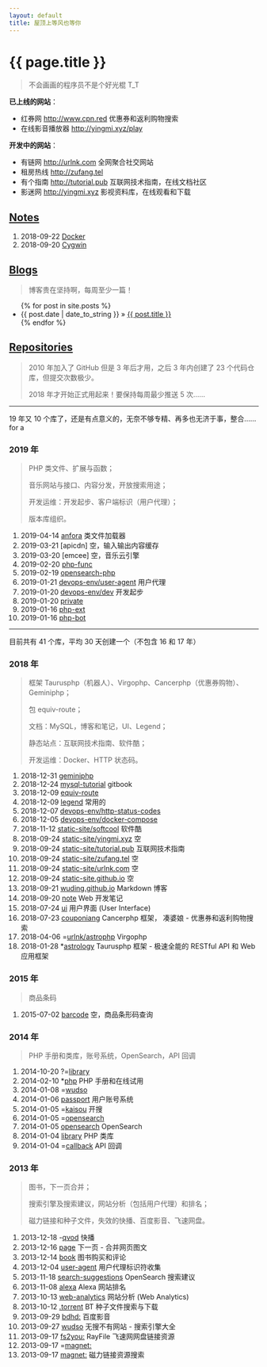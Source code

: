 ```yaml
---
layout: default
title: 屋顶上等风也等你
---
```


# {{ page.title }}


> 不会画画的程序员不是个好光棍 T_T



**已上线的网站**：

- 红券网 http://www.cpn.red 优惠券和返利购物搜索
- 在线影音播放器 http://yingmi.xyz/play



**开发中的网站**：

- 有链网 http://urlnk.com 全网聚合社交网站
- 租房热线 http://zufang.tel
- 有个指南 http://tutorial.pub 互联网技术指南，在线文档社区
- 影迷网 http://yingmi.xyz 影视资料库，在线观看和下载




## [Notes](https://wuding.github.io/note/)

1. 2018-09-22 [Docker](https://wuding.github.io/note/Docker.html)
1. 2018-09-20 [Cygwin](https://wuding.github.io/note/Cygwin.html)



## [Blogs](/blog)

> 博客贵在坚持啊，每周至少一篇！


<ul>
{% for post in site.posts %}
  <li>{{ post.date | date_to_string }} &raquo; <a href="{{ post.url }}">{{ post.title }}</a></li>
{% endfor %}
</ul>


## [Repositories](https://github.com/wuding)


> 2010 年加入了 GitHub 但是 3 年后才用，之后 3 年内创建了 23 个代码仓库，但提交次数极少。
>
> 2018 年才开始正式用起来！要保持每周最少推送 5 次……

---

19 年又 10 个库了，还是有点意义的，无奈不够专精、再多也无济于事，整合…… for a

### 2019 年

> PHP 类文件、扩展与函数；
>
> 音乐网站与接口、内容分发，开放搜索用途；
>
> 开发运维：开发起步、客户端标识（用户代理）；
>
> 版本库组织。

1. 2019-04-14 [anfora](https://github.com/wuding/anfora) 类文件加载器
1. 2019-03-21 [apicdn] 空，输入输出内容缓存
1. 2019-03-20 [emcee] 空，音乐云引擎
1. 2019-02-20 [php-func](https://github.com/wuding/php-func)
1. 2019-02-19 [opensearch-php](https://github.com/wuding/opensearch-php)
1. 2019-01-21 [devops-env/user-agent](https://github.com/devops-env/user-agent) 用户代理
1. 2019-01-20 [devops-env/dev](https://github.com/devops-env/dev) 开发起步
1. 2019-01-20 [private](https://github.com/wuding/private)
1. 2019-01-16 [php-ext](https://github.com/wuding/php-ext)
1. 2019-01-16 [php-bot](https://github.com/wuding/php-bot)

---

目前共有 41 个库，平均 30 天创建一个（不包含 16 和 17 年）




### 2018 年

> 框架 Taurusphp（机器人）、Virgophp、Cancerphp（优惠券购物）、Geminiphp；
> 
> 包 equiv-route；
> 
> 文档：MySQL，博客和笔记，UI、Legend；
> 
> 静态站点：互联网技术指南、软件酷；
> 
> 开发运维：Docker、HTTP 状态码。


1. 2018-12-31 [geminiphp](https://github.com/wuding/geminiphp)
1. 2018-12-24 [mysql-tutorial](https://github.com/wuding/mysql-tutorial) gitbook
1. 2018-12-09 [equiv-route](https://github.com/wuding/equiv-route)
1. 2018-12-09 [legend](https://github.com/wuding/legend) 常用的
1. 2018-12-07 [devops-env/http-status-codes](https://github.com/devops-env/http-status-codes) 
1. 2018-12-05 [devops-env/docker-compose](https://github.com/devops-env/docker-compose) 
1. 2018-11-12 [static-site/softcool](https://github.com/static-site/softcool) 软件酷
1. 2018-09-24 [static-site/yingmi.xyz](https://github.com/static-site/yingmi.xyz) 空
1. 2018-09-24 [static-site/tutorial.pub](https://github.com/static-site/tutorial.pub) 互联网技术指南
1. 2018-09-24 [static-site/zufang.tel](https://github.com/static-site/zufang.tel) 空
1. 2018-09-24 [static-site/urlnk.com](https://github.com/static-site/urlnk.com) 空
1. 2018-09-24 [static-site.github.io](https://github.com/static-site/static-site.github.io) 空
1. 2018-09-21 [wuding.github.io](https://github.com/wuding/wuding.github.io) Markdown 博客
1. 2018-09-20 [note](https://github.com/wuding/note) Web 开发笔记
1. 2018-07-24 [ui](https://github.com/wuding/ui) 用户界面 (User Interface)
1. 2018-07-23 [couponiang](https://github.com/wuding/couponiang) Cancerphp 框架， 凑婆娘 - 优惠券和返利购物搜索
1. 2018-04-06 =[urlnk/astrophp](https://github.com/urlnk/astrophp) Virgophp
1. 2018-01-28 *[astrology](https://github.com/wuding/astrology) Taurusphp 框架 - 极速全能的 RESTful API 和 Web 应用框架



### 2015 年

> 商品条码

1. 2015-07-02 [barcode](https://github.com/wuding/barcode) 空，商品条形码查询



### 2014 年

> PHP 手册和类库，账号系统，OpenSearch，API 回调

1. 2014-10-20 ?=[library](https://github.com/wuding/library.20141018) 
1. 2014-02-10 *[php](https://github.com/wuding/php-manual) PHP 手册和在线试用
1. 2014-01-08 =[wudso](https://github.com/wuding/com.wudso.www.20140108) 
1. 2014-01-06 [passport](https://github.com/wuding/com.wudso.passport.20140106) 用户账号系统
1. 2014-01-05 =[kaisou](https://github.com/wuding/com.wudso.kaisou.20140104) 开搜
1. 2014-01-05 =[opensearch](https://github.com/wuding/com.filemule.opensearch.20130818) 
1. 2014-01-05 [opensearch](https://github.com/wuding/com.filemule.opensearch.20130805) OpenSearch
1. 2014-01-04 [library](https://github.com/wuding/library.20130806) PHP 类库
1. 2014-01-04 =[callback](https://github.com/wuding/com.gowud.callback.20140104) API 回调



### 2013 年

> 图书，下一页合并；
> 
> 搜索引擎及搜索建议，网站分析（包括用户代理）和排名；
> 
> 磁力链接和种子文件，失效的快播、百度影音、飞速网盘。

1. 2013-12-18 -[qvod](https://github.com/wuding/com.urlnk.qvod.20131218) 快播
1. 2013-12-16 [page](https://github.com/wuding/com.urlnk.page.20131216) 下一页 - 合并网页图文
1. 2013-12-14 [book](https://github.com/wuding/com.gowud.book.20131206) 图书购买和评论
1. 2013-12-04 [user-agent](https://github.com/wuding/com.softwu.user-agent.20131204) 用户代理标识符收集
1. 2013-11-18 [search-suggestions](https://github.com/wuding/com.wudso.search-suggestions.20130920) OpenSearch 搜索建议
1. 2013-11-08 [alexa](https://github.com/wuding/com.urlnk.alexa.20130816) Alexa 网站排名
1. 2013-10-13 [web-analytics](https://github.com/wuding/com.urlnk.web-analytics.20130919) 网站分析 (Web Analytics)
1. 2013-10-12 [.torrent](https://github.com/wuding/com.filemule.torrent.20130920) BT 种子文件搜索与下载
1. 2013-09-29 [bdhd:](https://github.com/wuding/com.urlnk.bdhd.20130924) 百度影音
1. 2013-09-27 [wudso](https://github.com/wuding/20130306) 无搜不有网站 - 搜索引擎大全
1. 2013-09-17 [fs2you:](https://github.com/wuding/20130226) RayFile 飞速网网盘链接资源
1. 2013-09-17 =[magnet:](https://github.com/wuding/20130913)
1. 2013-09-17 [magnet:](https://github.com/wuding/magnet) 磁力链接资源搜索
